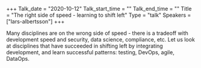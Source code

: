 +++
Talk_date = "2020-10-12"
Talk_start_time = ""
Talk_end_time = ""
Title = "The right side of speed - learning to shift left"
Type = "talk"
Speakers = ["lars-albertsson"]
+++

Many disciplines are on the wrong side of speed - there is a tradeoff with development speed and security, data science, compliance, etc. Let us look at disciplines that have succeeded in shifting left by integrating development, and learn successful patterns: testing, DevOps, agile, DataOps.
